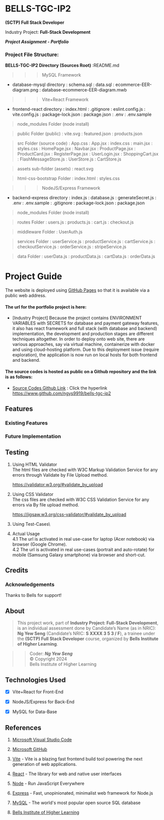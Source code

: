 <!-- .md means markdown -->

<!-- README.md -->
<!-- This file documents the information about the portfolio project. -->
<!-- It should be READ ME first!!! -->

<!-- Heading level 1 -->
# BELLS-TGC-IP2
**(SCTP) Full Stack Developer**

Industry Project: **Full-Stack Development**

***Project Assignment - Portfolio***

<!-- Heading level 3 -->
### Project File Structure:

**BELLS-TGC-IP2 Directory (Sources Root)**
:README.md

>>> MySQL Framework
* database-mysql directory
: schema.sql
: data.sql
: ecommerce-EER-diagram.png
: database-ecommerce-EER-diagram.mwb

>>> Vite+React Framework
* frontend-react directory
: index.html
: .gitignore
: eslint.config.js
: vite.config.js
: package-lock.json
: package.json
: .env
: .env.sample

> node_modules Folder (node install)

> public Folder (public)
: vite.svg
: featured.json
: products.json

> src Folder (source code)
: App.css
: App.jsx
: index.css
: main.jsx
: styles.css
: HomePage.jsx
: Navbar.jsx
: ProductPage.jsx
: ProductCard.jsx
: RegisterPage.jsx
: UserLogin.jsx
: ShoppingCart.jsx
: FlashMessageStore.js
: UserStore.js
: CartStore.js


> assets sub-folder (assets)
: react.svg

> html-css-bootstrap Folder
: index.html
: styles.css

>>> NodeJS/Express Framework
* backend-express directory
: index.js
: database.js
: generateSecret.js
: .env
: .env.sample
: .gitignore
: package-lock.json
: package.json

> node_modules Folder (node install)

> routes Folder
: users.js
: products.js
: cart.js
: checkout.js

> middleware Folder
: UserAuth.js

> services Folder
: userService.js
: productService.js
: cartService.js
: checkoutService.js
: orderService.js
: stripeService.js

> data Folder
: userData.js
: productData.js
: cartData.js
: orderData.js

<!-- Heading level 1 -->
# Project Guide

The website is deployed using [GitHub Pages][1] so that it is available via a public web address.

<!-- Heading level 4 -->
#### The url for the portfolio project is here:

- [Industry Project]
  Because the project contains ENVIRONMENT VARIABLES with SECRETS for database and payment gateway features, it also has react framework and full stack (with database and backend) implementation, the development and production stages are different techniques altogether. In order to deploy onto web site, there are various approaches, say via virtual machine, containerize with docker and using cloud-hosting platform. Due to this deployment issue (require exploration), the application is now run on local hosts for both frontend and backend.

<!-- Heading level 4 -->
#### The source codes is hosted as public on a Github repository and the link is as follows: 

- [Source Codes Github Link](https://www.github.com/ngys9919/bells-tgc-ip2 "My source-codes!")
: Click the hyperlink <https://www.github.com/ngys9919/bells-tgc-ip2>

<!-- Heading level 2 -->
## Features

<!-- Heading level 3 -->
### Existing Features



<!-- Heading level 3 -->
### Future Implementation


<!-- Heading level 2 -->
## Testing
1. Using HTML Validator   
   The html files are checked with W3C Markup Validation Service for any errors through Validate by File Upload method.

   https://validator.w3.org/#validate_by_upload

2. Using CSS Validator   
   The css files are checked with W3C CSS Validation Service for any errors via By file upload method.

   https://jigsaw.w3.org/css-validator/#validate_by_upload

3. Using Test-Cases\
   

4. Actual Usage   
   4.1 The url is activated in real use-case for laptop (Acer notebook) via browser (Google Chrome).   
   4.2 The url is activated in real use-cases (portrait and auto-rotate) for mobile (Samsung Galaxy smartphone) via browser and short-cut.

<!-- Heading level 2 -->
## Credits

### Acknowledgements
Thanks to Bells for support!

<!-- Heading level 2 -->
## About
> This project work, part of **Industry Project: Full-Stack Development**, 
> is an individual assessment done by Candidate’s Name (as in NRIC): **Ng Yew Seng** (Candidate’s NRIC: **S XXXX 3 5 3 / F**), 
> a trainee under the **(SCTP) Full Stack Developer** course, organized by **Bells Institute of Higher Learning**. 

>>
>> Coder: ***Ng Yew Seng***\
>> © Copyright 2024\
>> Bells Institute of Higher Learning


<!-- Heading level 2 -->
## Technologies Used
- [x] Vite+React for Front-End
- [x] NodeJS/Express for Back-End
- [x] MySQL for Data-Base


<!-- Heading level 2 -->
## References
1.  [Microsoft Visual Studio Code](https://code.visualstudio.com)

2.  [Microsoft GitHub](https://www.github.com)

3.  [Vite](https://vite.dev/) - Vite is a blazing fast frontend build tool powering the next generation of web applications.

4.  [React](https://react.dev/) - The library for web and native user interfaces

5.  [Node](https://nodejs.org/en) - Run JavaScript Everywhere
   
6.  [Express](https://expressjs.com/) - Fast, unopinionated, minimalist web framework for Node.js

7.  [MySQL](https://www.mysql.com/) - The world's most popular open source SQL database

8.  [Bells Institute of Higher Learning](https://bells.sg)

<!-- hyperlinks -->
[1]: https://github.com "GitHub"